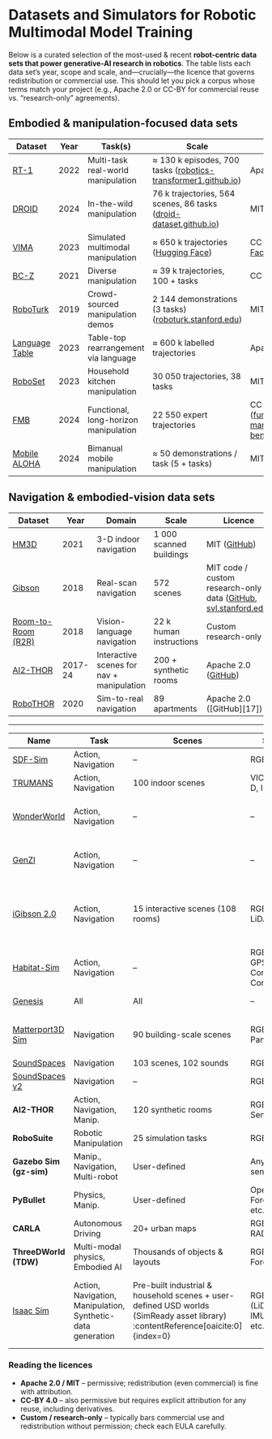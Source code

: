 # Datasets and Simulators for Robotic Multimodal Model Training


Below is a curated selection of the most-used & recent **robot-centric data sets that power generative-AI research in robotics**.  The table lists each data set’s year, scope and scale, and—crucially—the licence that governs redistribution or commercial use.  This should let you pick a corpus whose terms match your project (e.g., Apache 2.0 or CC-BY for commercial reuse vs. “research-only” agreements).

## Embodied & manipulation-focused data sets

| Dataset                                                             | Year | Task(s)                               | Scale                                                                  | Licence                                                       |
| ------------------------------------------------------------------- | ---- | ------------------------------------- | ---------------------------------------------------------------------- | ------------------------------------------------------------- |
| [RT-1](https://robotics-transformer1.github.io/)                    | 2022 | Multi-task real-world manipulation    | ≈ 130 k episodes, 700 tasks ([robotics-transformer1.github.io][1])     | Apache 2.0 ([GitHub][2])                                      |
| [DROID](https://droid-dataset.github.io/)                           | 2024 | In-the-wild manipulation              | 76 k trajectories, 564 scenes, 86 tasks ([droid-dataset.github.io][3]) | MIT ([GitHub][4])                                             |
| [VIMA](https://vimalabs.github.io/)                                 | 2023 | Simulated multimodal manipulation     | ≈ 650 k trajectories ([Hugging Face][5])                               | CC-BY 4.0 ([Hugging Face][5])                                 |
| [BC-Z](https://sites.google.com/view/bc-z/home)                     | 2021 | Diverse manipulation                  | ≈ 39 k trajectories, 100 + tasks                                       | CC-BY 4.0 ([Kaggle][6])                                       |
| [RoboTurk](https://roboturk.stanford.edu/)                          | 2019 | Crowd-sourced manipulation demos      | 2 144 demonstrations (3 tasks) ([roboturk.stanford.edu][7])            | MIT ([GitHub][8])                                             |
| [Language Table](https://github.com/google-research/language-table) | 2023 | Table-top rearrangement via language  | ≈ 600 k labelled trajectories                                          | Apache 2.0 ([GitHub][9])                                      |
| [RoboSet](https://robopen.github.io/roboset/)                       | 2023 | Household kitchen manipulation        | 30 050 trajectories, 38 tasks                                          | MIT ([GitHub][10])                                            |
| [FMB](https://functional-manipulation-benchmark.github.io/)         | 2024 | Functional, long-horizon manipulation | 22 550 expert trajectories                                             | CC-BY 4.0 ([functional-manipulation-benchmark.github.io][11]) |
| [Mobile ALOHA](https://mobile-aloha.github.io/)                     | 2024 | Bimanual mobile manipulation          | ≈ 50 demonstrations / task (5 + tasks)                                 | MIT ([GitHub][12])                                            |

## Navigation & embodied-vision data sets

| Dataset                                          | Year    | Domain                                    | Scale                   | Licence                                                                     |
| ------------------------------------------------ | ------- | ----------------------------------------- | ----------------------- | --------------------------------------------------------------------------- |
| [HM3D](https://aihabitat.org/datasets/hm3d/)     | 2021    | 3-D indoor navigation                     | 1 000 scanned buildings | MIT ([GitHub][13])                                                          |
| [Gibson](https://gibsonenv.stanford.edu/)        | 2018    | Real-scan navigation                      | 572 scenes              | MIT code / custom research-only data ([GitHub][14], [svl.stanford.edu][15]) |
| [Room-to-Room (R2R)](https://bringmeaspoon.org/) | 2018    | Vision-language navigation                | 22 k human instructions | Custom research-only                                                        |
| [AI2-THOR](https://ai2thor.allenai.org/)         | 2017-24 | Interactive scenes for nav + manipulation | 200 + synthetic rooms   | Apache 2.0 ([GitHub][16])                                                   |
| [RoboTHOR](https://ai2thor.allenai.org/robothor) | 2020    | Sim-to-real navigation                    | 89 apartments           | Apache 2.0 ([GitHub][17])                                                   |

---



[1]: https://robotics-transformer1.github.io/ "RT-1: Robotics Transformer"
[2]: https://github.com/hyy02/RT-1?utm_source=chatgpt.com "hyy02/RT-1 - GitHub"
[3]: https://droid-dataset.github.io/ "DROID: A Large-Scale In-the-Wild Robot Manipulation Dataset"
[4]: https://github.com/droid-dataset/droid_policy_learning/blob/master/LICENSE?utm_source=chatgpt.com "MIT license - droid-dataset/droid_policy_learning - GitHub"
[5]: https://huggingface.co/datasets/VIMA/VIMA-Data?utm_source=chatgpt.com "VIMA/VIMA-Data · Datasets at Hugging Face"
[6]: https://www.kaggle.com/datasets/google/bc-z-robot?utm_source=chatgpt.com "bc z robot - Kaggle"
[7]: https://roboturk.stanford.edu/dataset_real.html?utm_source=chatgpt.com "The RoboTurk Real Robot Dataset"
[8]: https://github.com/RoboTurk-Platform/roboturk_real_dataset/blob/master/LICENSE?utm_source=chatgpt.com "MIT license - RoboTurk-Platform/roboturk_real_dataset - GitHub"
[9]: https://github.com/google-research/language-table?utm_source=chatgpt.com "google-research/language-table - GitHub"
[10]: https://github.com/robopen/roboagent?utm_source=chatgpt.com "robopen/roboagent: Repository to train and evaluate ... - GitHub"
[11]: https://functional-manipulation-benchmark.github.io/?utm_source=chatgpt.com "FMB: A Functional Manipulation Benchmark for Generalizable ..."
[12]: https://github.com/MarkFzp/mobile-aloha/blob/main/LICENSE?utm_source=chatgpt.com "MIT license - MarkFzp/mobile-aloha - GitHub"
[13]: https://github.com/facebookresearch/habitat-matterport3d-dataset?utm_source=chatgpt.com "facebookresearch/habitat-matterport3d-dataset - GitHub"
[14]: https://github.com/StanfordVL/GibsonEnv/blob/master/LICENSE?utm_source=chatgpt.com "GibsonEnv/LICENSE at master - GitHub"
[15]: https://svl.stanford.edu/gibson2/assets/GDS_agreement.pdf?utm_source=chatgpt.com "[PDF] Agreement GDS 06-04-18.pages"
[16]: https://github.com/allenai/ai2thor/blob/main/LICENSE?utm_source=chatgpt.com "License - allenai/ai2thor - GitHub"




| Name                                                                        | Task                             | Scenes                            | Sensors                           | Platform                                      | Year | License                                                                                          |
| --------------------------------------------------------------------------- | -------------------------------- | --------------------------------- | --------------------------------- | --------------------------------------------- | ---- | ------------------------------------------------------------------------------------------------ |
| [SDF-Sim](https://arxiv.org/abs/2405.14045)                                 | Action, Navigation               | –                                 | RGB                               | –                                             | 2024 | TBD – no public repo yet ([NeurIPS][1])                                                          |
| [TRUMANS](https://arxiv.org/abs/2403.08629)                                 | Action, Navigation               | 100 indoor scenes                 | VICON, RGB-D, IMU                 | A800 GPU                                      | 2024 | [MIT](https://github.com/cornellsml/truman/blob/master/LICENSE) ([GitHub][2])                    |
| [WonderWorld](https://github.com/KovenYu/WonderWorld)                       | Action, Navigation               | –                                 | –                                 | A6000 GPU, AR/VR                              | 2024 | TBD – code released, licence not yet posted ([GitHub][3])                                        |
| [GenZI](https://craigleili.github.io/projects/genzi/)                       | Action, Navigation               | –                                 | –                                 | A100 GPU                                      | 2024 | TBD – code announced but unreleased ([craigleili.github.io][4])                                  |
| [iGibson 2.0](http://svl.stanford.edu/igibson/)                             | Action, Navigation               | 15 interactive scenes (108 rooms) | RGB, Depth, LiDAR                 | GTX 1080 Ti, VR HMDs, Fetch & humanoid robots | 2021 | [MIT](https://github.com/StanfordVL/iGibson/blob/master/LICENSE) ([GitHub][5])                   |
| [Habitat-Sim](https://github.com/facebookresearch/habitat-sim)              | Action, Navigation               | –                                 | RGB, Depth, GPS, Compass, Contact | Xeon E5-2690 v4, Titan Xp, VR                 | 2019 | [MIT](https://github.com/facebookresearch/habitat-sim/blob/main/LICENSE) ([GitHub][6])           |
| [Genesis](https://github.com/Genesis-Embodied-AI/Genesis)                   | All                              | All                               | –                                 | –                                             | 2024 | [Apache 2.0](https://github.com/Genesis-Embodied-AI/Genesis/blob/main/LICENSE) ([GitHub][7])     |
| [Matterport3D Sim](https://github.com/peteanderson80/Matterport3DSimulator) | Navigation                       | 90 building-scale scenes          | RGB-D, Panoramic                  | Xeon E5-2690 v4, Titan Xp, Robot              | 2017 | [MIT](https://github.com/peteanderson80/Matterport3DSimulator/blob/master/LICENSE) ([GitHub][8]) |
| [SoundSpaces](https://soundspaces.org/)                                     | Navigation                       | 103 scenes, 102 sounds            | RGB-D, Mic                        | –                                             | 2020 | [MIT](https://github.com/facebookresearch/soundspaces-challenge/blob/main/LICENSE) ([GitHub][9]) |
| [SoundSpaces v2](https://github.com/facebookresearch/sound-spaces)          | Navigation                       | –                                 | RGB-D, Mic                        | –                                             | 2022 | MIT (same repo; archived) ([GitHub][9])                                                          |
| **AI2-THOR**                                                                | Action, Navigation, Manip.       | 120 synthetic rooms               | RGB, Depth, Semantic              | CPU/GPU + Unity                               | 2017 | [MIT](https://github.com/allenai/ai2thor/blob/main/LICENSE)                                      |
| **RoboSuite**                                                               | Robotic Manipulation             | 25 simulation tasks               | RGB, Depth                        | GPU (MuJoCo)                                  | 2020 | [Apache 2.0](https://github.com/ARISE-Initiative/robosuite/blob/master/LICENSE)                  |
| **Gazebo Sim (gz-sim)**                                                     | Manip., Navigation, Multi-robot  | User-defined                      | Any Gazebo sensor                 | CPU/GPU                                       | 2023 | [Apache 2.0](https://github.com/gazebosim/gz-sim/blob/master/LICENSE)                            |
| **PyBullet**                                                                | Physics, Manip.                  | User-defined                      | OpenGL, Force/Torque, etc.        | CPU/GPU                                       | 2017 | [zlib-libpng](https://github.com/bulletphysics/bullet3/blob/master/LICENSE.txt)                  |
| **CARLA**                                                                   | Autonomous Driving               | 20+ urban maps                    | RGB, LiDAR, RADAR                 | GPU (UE 4)                                    | 2017 | [MIT](https://github.com/carla-simulator/carla/blob/master/LICENSE)                              |
| **ThreeDWorld (TDW)**                                                       | Multi-modal physics, Embodied AI | Thousands of objects & layouts    | RGB-D, Audio, Force               | GPU (Unity)                                   | 2021 | [BSD-2-Clause](https://github.com/threedworld-mit/tdw/blob/master/LICENSE.txt)                   |
| [Isaac Sim](https://developer.nvidia.com/isaac/sim) | Action, Navigation, Manipulation, Synthetic-data generation | Pre-built industrial & household scenes + user-defined USD worlds (SimReady asset library) :contentReference[oaicite:0]{index=0} | RGB, Depth (LiDAR/Radar), IMU, Contact, etc. | NVIDIA RTX-class GPU; Omniverse platform | 2021 (public release) | NVIDIA Omniverse EULA – free for individual dev use, Enterprise licence required for commercial redistribution |


[1]: https://neurips.cc/virtual/2024/poster/95252?utm_source=chatgpt.com "Learning rigid-body simulators over implicit shapes for large-scale ..."
[2]: https://github.com/cornellsml/truman/blob/master/LICENSE?utm_source=chatgpt.com "truman/LICENSE at master · cornellsml/truman - GitHub"
[3]: https://github.com/KovenYu/WonderWorld "GitHub - KovenYu/WonderWorld: Code release for https://kovenyu.com/WonderWorld/"
[4]: https://craigleili.github.io/projects/genzi/?utm_source=chatgpt.com "GenZI: Zero-Shot 3D Human-Scene Interaction Generation - Lei Li"
[5]: https://github.com/StanfordVL/iGibson/blob/master/LICENSE?utm_source=chatgpt.com "MIT license - StanfordVL/iGibson - GitHub"
[6]: https://github.com/facebookresearch/habitat-sim/blob/main/LICENSE?utm_source=chatgpt.com "habitat-sim/LICENSE at main - GitHub"
[7]: https://github.com/Genesis-Embodied-AI/Genesis/blob/main/LICENSE?utm_source=chatgpt.com "Genesis/LICENSE at main - GitHub"
[8]: https://github.com/peteanderson80/Matterport3DSimulator/blob/master/LICENSE "Matterport3DSimulator/LICENSE at master · peteanderson80/Matterport3DSimulator · GitHub"
[9]: https://github.com/facebookresearch/soundspaces-challenge?utm_source=chatgpt.com "facebookresearch/soundspaces-challenge: Starter code for ... - GitHub"

### Reading the licences

* **Apache 2.0 / MIT** – permissive; redistribution (even commercial) is fine with attribution.
* **CC-BY 4.0** – also permissive but requires explicit attribution for any reuse, including derivatives.
* **Custom / research-only** – typically bars commercial use and redistribution without permission; check each EULA carefully.
